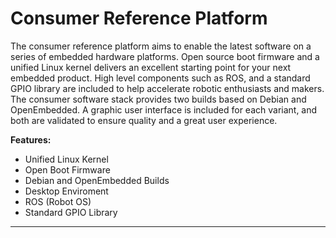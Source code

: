 # Consumer Reference Platform

The consumer reference platform aims to enable the latest software on a series of embedded hardware platforms. Open source boot firmware and a unified Linux kernel delivers an excellent starting point for your next embedded product. High level components such as ROS, and a standard GPIO library are included to help accelerate robotic enthusiasts and makers. The consumer software stack provides two builds based on Debian and OpenEmbedded. A graphic user interface is included for each variant, and both are validated to ensure quality and a great user experience.

**Features:**

- Unified Linux Kernel
- Open Boot Firmware
- Debian and OpenEmbedded Builds
- Desktop Enviroment
- ROS (Robot OS)
- Standard GPIO Library

***
